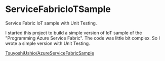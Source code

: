 # ServiceFabricIoTSample

Service Fabric IoT sample with Unit Testing.

I started this project to build a simple version of IoT sample of the "Programming Azure Service Fabric".
The code was little bit complex. So I wrote a simple version with Unit Testing.

[TsuyoshiUshio/AzureServiceFabricSample](https://github.com/TsuyoshiUshio/AzureServiceFabricSample)
